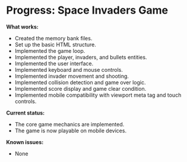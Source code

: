 # Progress: Space Invaders Game

**What works:**
- Created the memory bank files.
- Set up the basic HTML structure.
- Implemented the game loop.
- Implemented the player, invaders, and bullets entities.
- Implemented the user interface.
- Implemented keyboard and mouse controls.
- Implemented invader movement and shooting.
- Implemented collision detection and game over logic.
- Implemented score display and game clear condition.
- Implemented mobile compatibility with viewport meta tag and touch controls.

**Current status:**
- The core game mechanics are implemented.
- The game is now playable on mobile devices.

**Known issues:**
- None
